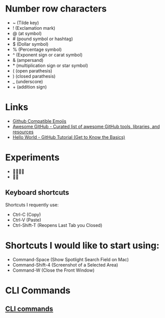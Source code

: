 # Number row characters
- ~  (Tilde key)  
- !  (Exclamation mark)  
- @  (at symbol)  
- \#  (pound symbol or hashtag)  
- $  (Dollar symbol)   
- %   (Percentage symbol)  
- ^  (Exponent sign or carat symbol)  
- &  (ampersand)  
- \* (multiplication sign or star symbol)  
- (  (open parathesis)  
- )  (closed parathesis)  
- _  (underscore)  
- \+ (addition sign)  

# Links

- [Github Compatible Emojis](https://www.webfx.com/tools/emoji-cheat-sheet/)  
- [Awesome GitHub - Curated list of awesome GitHub tools, libraries, and resources](https://github.com/fffaraz/awesome-github#awesome-github)  
- [Hello World - GitHub Tutorial (Get to Know the Basics)](https://docs.github.com/en/get-started/start-your-journey/hello-world)

# Experiments

- 🥔👨‍🌾🥔  
- 🐽🥓

## Keyboard shortcuts
Shortcuts I requently use:
- Ctrl-C (Copy)
- Ctrl-V (Paste)
- Ctrl-Shift-T (Reopens Last Tab you Closed)

# Shortcuts I would like to start using:
- Command-Space (Show Spotlight Search Field on Mac)
- Command-Shift-4 (Screenshot of a Selected Area)
- Command-W (Close the Front Window)

# CLI Commands
## [CLI commands](docs/cli.md)

